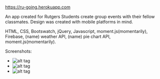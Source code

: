 https://ru-going.herokuapp.com

An app created for Rutgers Students create group events with their fellow classmates. Design was created with mobile platforms in mind.

HTML, CSS, Bootswatch, jQuery, Javascript, moment.js(momentarily), Firebase, (name) weather API, (name) pie chart API, moment.js(momentarily). 

Screenshots:
- ![alt tag](https://raw.githubusercontent.com/eric-h0/meetUpApp/master/screenshots/1.png)
- ![alt tag](https://raw.githubusercontent.com/eric-h0/meetUpApp/master/screenshots/2.png)
- ![alt tag](https://raw.githubusercontent.com/eric-h0/meetUpApp/master/screenshots/3.png)

